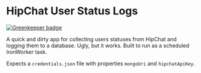 HipChat User Status Logs
=======================

[![Greenkeeper badge](https://badges.greenkeeper.io/bendrucker/hipchat-user-status-log.svg)](https://greenkeeper.io/)

A quick and dirty app for collecting users statuses from HipChat and logging them to a database. Ugly, but it works. Built to run as a scheduled IronWorker task. 

Expects a `credentials.json` file with properties `mongoUri` and `hipchatApiKey`. 
